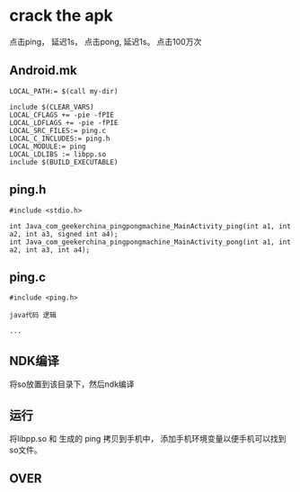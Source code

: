 # crack the apk
> 
点击ping， 延迟1s， 点击pong, 延迟1s。
点击100万次

## Android.mk
    LOCAL_PATH:= $(call my-dir)

    include $(CLEAR_VARS)
    LOCAL_CFLAGS += -pie -fPIE
    LOCAL_LDFLAGS += -pie -fPIE
    LOCAL_SRC_FILES:= ping.c
    LOCAL_C_INCLUDES:= ping.h
    LOCAL_MODULE:= ping
    LOCAL_LDLIBS := libpp.so
    include $(BUILD_EXECUTABLE)

## ping.h 
    #include <stdio.h>

    int Java_com_geekerchina_pingpongmachine_MainActivity_ping(int a1, int a2, int a3, signed int a4);
    int Java_com_geekerchina_pingpongmachine_MainActivity_pong(int a1, int a2, int a3, int a4);
    
## ping.c 
    #include <ping.h>
    
    java代码 逻辑
    
    ...
    
## NDK编译 
将so放置到该目录下，然后ndk编译

## 运行
将libpp.so 和 生成的 ping  拷贝到手机中， 添加手机环境变量以便手机可以找到so文件。 

## OVER

